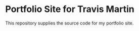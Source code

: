# Portfolio Site for Travis Martin

<p>This repository supplies the source code for my portfolio site.</p>
